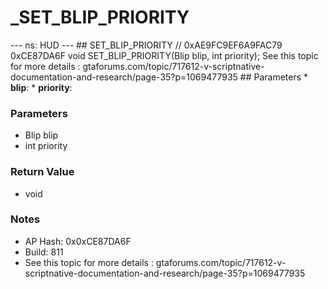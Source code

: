 # _SET_BLIP_PRIORITY

--- ns: HUD --- ## SET_BLIP_PRIORITY  // 0xAE9FC9EF6A9FAC79 0xCE87DA6F void SET_BLIP_PRIORITY(Blip blip, int priority);  See this topic for more details : gtaforums.com/topic/717612-v-scriptnative-documentation-and-research/page-35?p=1069477935  ## Parameters * **blip**: * **priority**:

### Parameters
* Blip blip
* int priority

### Return Value
* void

### Notes
* AP Hash: 0x0xCE87DA6F
* Build: 811
* See this topic for more details : gtaforums.com/topic/717612-v-scriptnative-documentation-and-research/page-35?p=1069477935

